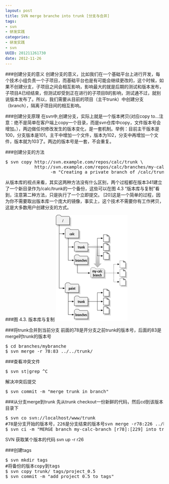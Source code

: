 ```yaml
---
layout: post
title: SVN merge branche into trunk [分支与合并]
tags: 
- svn
- 研发实践
categories:
- 研发实践
- svn
UUID: 201211261730
date: 2012-11-26
---
```


###创建分支的意义
创建分支的意义，比如我们在一个基础平台上进行开发，每个技术小组负责一个子项目，而基础平台也是有可能会继续更改的，这个时候，如果不创建分支，子项目之间会相互影响，影响最大的就是后期的测试和版本发布，子项目A已经结束，但测试却受到正在进行的子项目B的影响，测试通不过，就别说版本发布了。所以，我们需要从目前的项目（主干trunk）中创建分支（branch），隔离子项目间的相互影响。

###创建分支原理
在svn中,创建分支，实际上就是一个版本拷贝(对应copy to...注意：绝不是简单在客户端上copy一个目录，而是svn仓库中copy，文件版本号会增加。），两边做任何修改发生的版本变化，是一套机制。举例：目前主干版本是100，分支版本是101，主干中增加一个文件，版本为102，分支中再增加一个文件，版本就为103了。两边的版本号是一套，不会重复。


###创建分支的方法
<pre>
$ svn copy http://svn.example.com/repos/calc/trunk \
           http://svn.example.com/repos/calc/branches/my-calc-branch \
                 -m "Creating a private branch of /calc/trunk."
</pre>
从版本库的视点来看，其实这两种方法没有什么区别，两个过程都在版本341建立了一个新目录作为/calc/trunk的一个备份，这些可以在图 4.3 “版本库与复制”看到，注意第二种方法，只是执行了一个立即提交。 [20]这是一个简单的过程，因为你不需要取出版本库一个庞大的镜像，事实上，这个技术不需要你有工作拷贝，这是大多数用户创建分支的方式。

###图 4.3. 版本库与复制
<img src="/media/pub/svn-branch.png" />

###将trunk合并到当前分支
前面的78是开分支之前trunk的版本号，后面的83是merge时trunk的版本号
<pre id="bash">
$ cd branches/mybranche
$ svn merge -r 78:83 ../../trunk/
</pre>

###查看冲突文件
<pre id="bash">
$ svn st|grep ^C
</pre>
解决冲突后提交
<pre id="bash">
$ svn commit -m "merge trunk in branch"
</pre>

###从分支merge到trunk
先从trunk checkout一份新鲜的代码，然后cd到该版本目录下
<pre id="bash">
$ svn co svn://localhost/www/trunk
#78是分支开始的版本号，226是分支结束的版本号svn merge -r78:226 ../branches/my-calc-branch
$ svn ci -m "MERGE branch my-calc-branch [r78]:[229] into trunk"
</pre>

SVN 
获取某个版本的代码
svn up -r r26

###创建tags
<pre id="bash">
$ svn mkdir tags
#将备份的版本copy到tags
$ svn copy trunk/ tags/project_0.5
$ svn commit -m "add project_0.5 to tags"
</pre>



